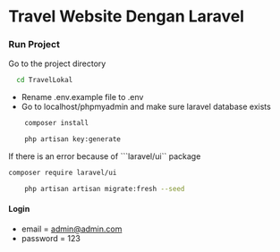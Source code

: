# Travel Website Dengan Laravel

### Run Project

Go to the project directory

```bash
  cd TravelLokal
```

-   Rename .env.example file to .env
-   Go to localhost/phpmyadmin and make sure laravel database exists

```bash
    composer install
```

```bash
    php artisan key:generate
```
 If there is an error because of ```laravel/ui`` package 

 ```bash 
 composer require laravel/ui
 ```

```bash
    php artisan artisan migrate:fresh --seed
```


#### Login

-   email = admin@admin.com
-   password = 123
